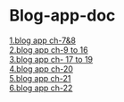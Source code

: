 # Blog-app-doc

<a href=https://github.com/sanjaygd/Blog_App-TD-7-8>1.blog app ch-7&8</a></br>
<a href=https://github.com/sanjaygd/blog-app-TD-9-16>2.blog app ch-9 to 16</a></br>
<a href=https://github.com/sanjaygd/Blog_App-TD--17-to-19>3.blog app ch- 17 to 19</a></br>
<a href=https://github.com/sanjaygd/Blog_app-TD-20>4.blog app ch-20</a></br>
<a href=https://github.com/sanjaygd/Blog_app-TD-21>5.blog app ch-21</a></br>
<a href=https://github.com/sanjaygd/Blog_app-TD-22>6.blog app ch-22</a></br>
